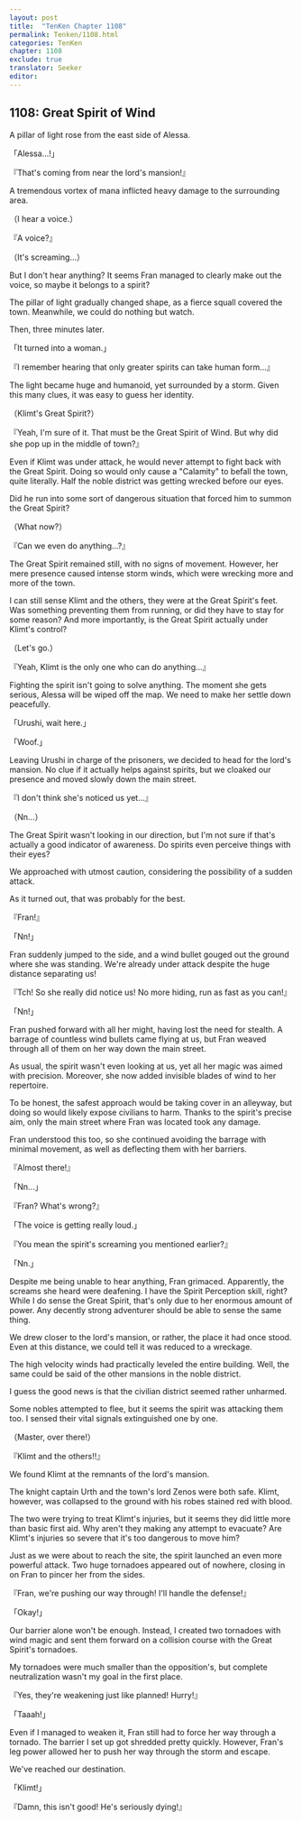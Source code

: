 ```yaml
---
layout: post
title:  "TenKen Chapter 1108"
permalink: Tenken/1108.html
categories: TenKen
chapter: 1108
exclude: true
translator: Seeker
editor: 
---
```

<h2>1108: Great Spirit of Wind</h2>

A pillar of light rose from the east side of Alessa.

「Alessa...!」

『That's coming from near the lord's mansion!』

A tremendous vortex of mana inflicted heavy damage to the surrounding area.

（I hear a voice.）

『A voice?』

（It's screaming...）

But I don't hear anything? It seems Fran managed to clearly make out the voice, so maybe it belongs to a spirit?

The pillar of light gradually changed shape, as a fierce squall covered the town. Meanwhile, we could do nothing but watch.

Then, three minutes later.

「It turned into a woman.」

『I remember hearing that only greater spirits can take human form...』

The light became huge and humanoid, yet surrounded by a storm. Given this many clues, it was easy to guess her identity.

（Klimt's Great Spirit?）

『Yeah, I'm sure of it. That must be the Great Spirit of Wind. But why did she pop up in the middle of town?』

Even if Klimt was under attack, he would never attempt to fight back with the Great Spirit. Doing so would only cause a "Calamity" to befall the town, quite literally. Half the noble district was getting wrecked before our eyes.

Did he run into some sort of dangerous situation that forced him to summon the Great Spirit?

（What now?）

『Can we even do anything...?』

The Great Spirit remained still, with no signs of movement. However, her mere presence caused intense storm winds, which were wrecking more and more of the town.

I can still sense Klimt and the others, they were at the Great Spirit's feet. Was something preventing them from running, or did they have to stay for some reason? And more importantly, is the Great Spirit actually under Klimt's control?

（Let's go.）

『Yeah, Klimt is the only one who can do anything...』

Fighting the spirit isn't going to solve anything. The moment she gets serious, Alessa will be wiped off the map. We need to make her settle down peacefully.

「Urushi, wait here.」

「Woof.」

Leaving Urushi in charge of the prisoners, we decided to head for the lord's mansion. No clue if it actually helps against spirits, but we cloaked our presence and moved slowly down the main street.

『I don't think she's noticed us yet...』

（Nn...）

The Great Spirit wasn't looking in our direction, but I'm not sure if that's actually a good indicator of awareness. Do spirits even perceive things with their eyes?

We approached with utmost caution, considering the possibility of a sudden attack.

As it turned out, that was probably for the best.

『Fran!』

「Nn!」

Fran suddenly jumped to the side, and a wind bullet gouged out the ground where she was standing. We're already under attack despite the huge distance separating us!

『Tch! So she really did notice us! No more hiding, run as fast as you can!』

「Nn!」

Fran pushed forward with all her might, having lost the need for stealth. A barrage of countless wind bullets came flying at us, but Fran weaved through all of them on her way down the main street.

As usual, the spirit wasn't even looking at us, yet all her magic was aimed with precision. Moreover, she now added invisible blades of wind to her repertoire.

To be honest, the safest approach would be taking cover in an alleyway, but doing so would likely expose civilians to harm. Thanks to the spirit's precise aim, only the main street where Fran was located took any damage.

Fran understood this too, so she continued avoiding the barrage with minimal movement, as well as deflecting them with her barriers.

『Almost there!』

「Nn...」

『Fran? What's wrong?』

「The voice is getting really loud.」

『You mean the spirit's screaming you mentioned earlier?』

「Nn.」

Despite me being unable to hear anything, Fran grimaced. Apparently, the screams she heard were deafening. I have the Spirit Perception skill, right? While I do sense the Great Spirit, that's only due to her enormous amount of power. Any decently strong adventurer should be able to sense the same thing.

We drew closer to the lord's mansion, or rather, the place it had once stood. Even at this distance, we could tell it was reduced to a wreckage.

The high velocity winds had practically leveled the entire building. Well, the same could be said of the other mansions in the noble district.

I guess the good news is that the civilian district seemed rather unharmed.

Some nobles attempted to flee, but it seems the spirit was attacking them too. I sensed their vital signals extinguished one by one.

（Master, over there!）

『Klimt and the others!!』

We found Klimt at the remnants of the lord's mansion.

The knight captain Urth and the town's lord Zenos were both safe. Klimt, however, was collapsed to the ground with his robes stained red with blood.

The two were trying to treat Klimt's injuries, but it seems they did little more than basic first aid. Why aren't they making any attempt to evacuate? Are Klimt's injuries so severe that it's too dangerous to move him?

Just as we were about to reach the site, the spirit launched an even more powerful attack. Two huge tornadoes appeared out of nowhere, closing in on Fran to pincer her from the sides.

『Fran, we're pushing our way through! I'll handle the defense!』

「Okay!」

Our barrier alone won't be enough. Instead, I created two tornadoes with wind magic and sent them forward on a collision course with the Great Spirit's tornadoes.

My tornadoes were much smaller than the opposition's, but complete neutralization wasn't my goal in the first place.

『Yes, they're weakening just like planned! Hurry!』

「Taaah!」

Even if I managed to weaken it, Fran still had to force her way through a tornado. The barrier I set up got shredded pretty quickly. However, Fran's leg power allowed her to push her way through the storm and escape.

We've reached our destination.

「Klimt!」

『Damn, this isn't good! He's seriously dying!』



